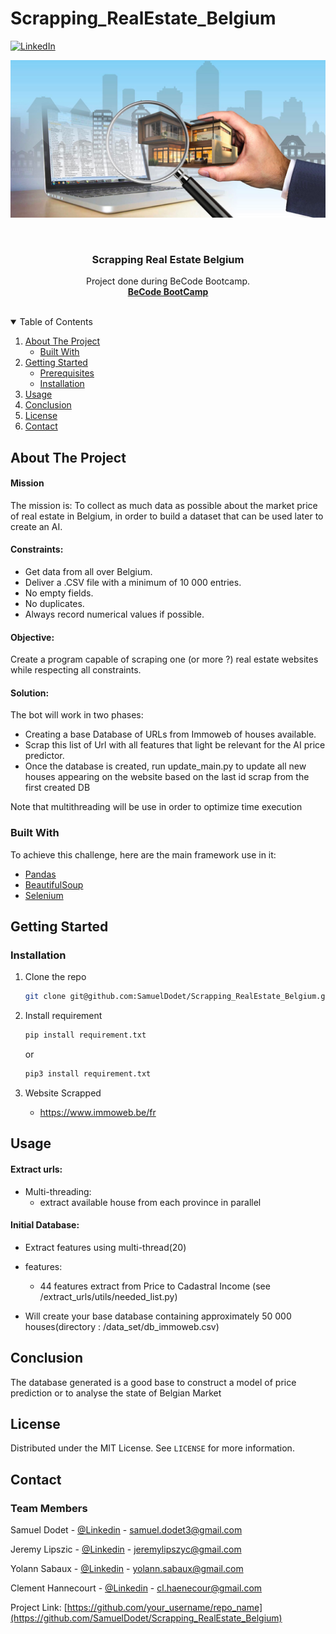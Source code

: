 # Scrapping_RealEstate_Belgium


[![LinkedIn][linkedin-shield]](https://www.linkedin.com/in/samuel-dodet/)


![Logo](https://github.com/SamuelDodet/Scrapping_RealEstate_Belgium/blob/main/image/logo.png)
<!-- PROJECT LOGO -->
<br />
<p align="center">
    

  <h3 align="center">Scrapping Real Estate Belgium</h3>

  <p align="center">
    Project done during BeCode Bootcamp.
    <br />
    <a href="https://becode.org/learn/ai-bootcamp/"><strong> BeCode BootCamp </strong></a>
    <br />
    <br />

  </p>
</p>



<!-- TABLE OF CONTENTS -->
<details open="open">
  <summary>Table of Contents</summary>
  <ol>
    <li>
      <a href="#about-the-project">About The Project</a>
      <ul>
        <li><a href="#built-with">Built With</a></li>
      </ul>
    </li>
    <li>
      <a href="#getting-started">Getting Started</a>
      <ul>
        <li><a href="#prerequisites">Prerequisites</a></li>
        <li><a href="#installation">Installation</a></li>
      </ul>
    </li>
    <li><a href="#usage">Usage</a></li>
    <li><a href="#roadmap">Conclusion</a></li>
    <li><a href="#license">License</a></li>
    <li><a href="#contact">Contact</a></li>
  </ol>
</details>



<!-- ABOUT THE PROJECT -->
## About The Project


#### Mission
The mission is: To collect as much data as possible about the market price of real estate in Belgium, in order to build
a dataset that can be used later to create an AI.

#### Constraints:
- Get data from all over Belgium.
- Deliver a .CSV file with a minimum of 10 000 entries.
- No empty fields.
- No duplicates.
- Always record numerical values if possible.

#### Objective:
Create a program capable of scraping one (or more ?) real estate websites while respecting all constraints.

#### Solution: 

The bot will work in two phases:

- Creating a base Database of URLs from Immoweb of houses available.
- Scrap this list of Url with all features that light be relevant for the AI price predictor.
- Once the database is created, run update_main.py to update all new houses appearing
on the website based on the last id scrap from the first created DB
  
Note that multithreading will be use in order to optimize time execution
  

### Built With

To achieve this challenge, here are the main framework use in it:

* [Pandas](https://pandas.pydata.org/)
* [BeautifulSoup](https://www.crummy.com/software/BeautifulSoup/bs4/doc/)
* [Selenium](https://selenium-python.readthedocs.io/)



<!-- GETTING STARTED -->
## Getting Started



### Installation


1. Clone the repo
   ```sh
   git clone git@github.com:SamuelDodet/Scrapping_RealEstate_Belgium.git
   ```
2. Install requirement
   ```sh
   pip install requirement.txt
   ```
   or
   ```sh
   pip3 install requirement.txt
   ```
3. Website Scrapped
   
    * https://www.immoweb.be/fr



<!-- USAGE EXAMPLES -->
## Usage

#### Extract urls:
   * Multi-threading:
     * extract available house from each province in parallel
    
#### Initial Database:
  * Extract features  using multi-thread(20)
    
  * features: 
      * 44 features extract from Price to Cadastral Income (see /extract_urls/utils/needed_list.py)
* Will create your base database containing approximately 50 000 houses(directory : /data_set/db_immoweb.csv)


<!-- ROADMAP -->
## Conclusion

The database generated is a good base to construct a model of price prediction or 
to analyse the state of Belgian Market




<!-- LICENSE -->
## License

Distributed under the MIT License. See `LICENSE` for more information.



<!-- CONTACT -->
## Contact

### Team Members
Samuel Dodet - [@Linkedin](https://www.linkedin.com/in/samuel-dodet/) - samuel.dodet3@gmail.com

Jeremy Lipszic - [@Linkedin](https://www.linkedin.com/in/jeremy-lipszyc/) - jeremylipszyc@gmail.com

Yolann Sabaux - [@Linkedin](https://www.linkedin.com/in/yolannsabaux/) - yolann.sabaux@gmail.com

Clement Hannecourt - [@Linkedin](https://www.linkedin.com/in/haenecour/) - cl.haenecour@gmail.com

Project Link: [https://github.com/your_username/repo_name](https://github.com/SamuelDodet/Scrapping_RealEstate_Belgium)

[linkedin-shield]: https://img.shields.io/badge/-LinkedIn-black.svg?style=for-the-badge&logo=linkedin&colorB=555

